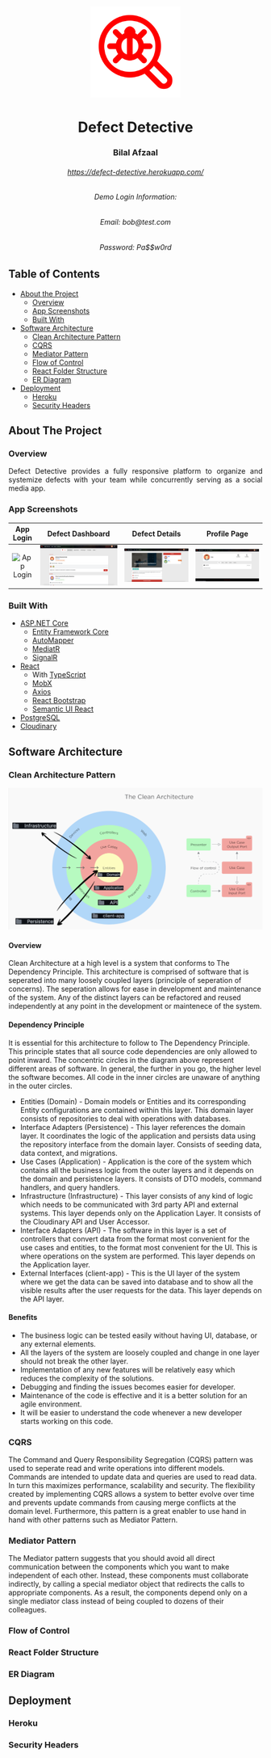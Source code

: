 <p align="center"> 
  <img src="client-app/public/assets/logo_red.png" alt="logo.png" width="180px" height="180px">
</p>

<h1 align="center"> Defect Detective</h1>
<h3 align="center"> Bilal Afzaal </h3>
<h6 align="center"><a href="https://defect-detective.herokuapp.com/">https://defect-detective.herokuapp.com/</a></h6>
<h6 align="center"> Demo Login Information: </h6>
<h6 align="center"> Email: bob@test.com </h6>
<h6 align="center"> Password: Pa$$w0rd </h6>

<!-- TABLE OF CONTENTS -->
## Table of Contents

* [About the Project](#about-the-project)
  * [Overview](#overview)
  * [App Screenshots](#app-screenshots)
  * [Built With](#built-with)
* [Software Architecture](#software-architecture)
  * [Clean Architecture Pattern](#clean-architecture-pattern)
  * [CQRS](#cqrs)
  * [Mediator Pattern](#mediator-pattern)
  * [Flow of Control](#flow-of-control)
  * [React Folder Structure](#react-folder-structure)
  * [ER Diagram](#er-diagram)
* [Deployment](#deployment)
  * [Heroku](#heroku)
  * [Security Headers](#security-headers)

<!-- ABOUT THE PROJECT -->
## About The Project

### Overview
<p align="justify"> 
   Defect Detective provides a fully responsive platform to organize and systemize defects with your team while concurrently serving as a social media app. 
</p>

### App Screenshots

App  Login         |  Defect Dashboard | Defect Details      |  Profile Page
:-------------------------:|:-------------------------:|:-------------------------:|:-------------------------:
<img src="READMEAssets/Home.png" title="App Login " width="100%"> |<img src="READMEAssets/Dashboard.png" title="Defect Dashboard" width="100%">|<img src="READMEAssets/Details.png" title="Defect Details" width="100%"> |<img src="READMEAssets/Profile.png" title="Profile Page" width="100%">

### Built With
- [ASP.NET Core](https://docs.microsoft.com/en-us/aspnet/core/?view=aspnetcore-5.0)
  - [Entity Framework Core](https://docs.microsoft.com/en-us/ef/core/)
  - [AutoMapper](https://automapper.org/)
  - [MediatR](https://github.com/jbogard/MediatR)
  - [SignalR](https://dotnet.microsoft.com/apps/aspnet/signalr)
- [React](https://reactjs.org/)
  - With [TypeScript](https://create-react-app.dev/docs/adding-typescript/)
  - [MobX](https://mobx.js.org/README.html)
  - [Axios](https://www.npmjs.com/package/axios)
  - [React Bootstrap](https://react-bootstrap.github.io/)
  - [Semantic UI React](https://react.semantic-ui.com/)
- [PostgreSQL](https://www.postgresql.org/)
- [Cloudinary](https://cloudinary.com/documentation)

<!-- SOFTWARE ARCHITECTURE -->
## Software Architecture

### Clean Architecture Pattern

<img src="READMEAssets/CleanArchitecture.png" alt="CleanArchitecture.png">

#### Overview
Clean Architecture at a high level is a system that conforms to The Dependency Principle. This architecture is comprised of software that is seperated into many loosely coupled layers (principle of seperation of concerns). The seperation allows for ease in development and maintenance of the system. Any of the distinct layers can be refactored and reused independently at any point in the development or maintenece of the system.

#### Dependency Principle
It is essential for this architecture to follow to The Dependency Principle. This principle states that all source code dependencies are only allowed to point inward. The concentric circles in the diagram above represent different areas of software. In general, the further in you go, the higher level the software becomes. All code in the inner circles are unaware of anything in the outer circles.
- Entities (Domain) - Domain models or Entities and its corresponding Entity configurations are contained within this layer. This domain layer consists of repositories to deal with operations with databases.
- Interface Adapters (Persistence) - This layer references the domain layer. It coordinates the logic of the application and persists data using the repository interface from the domain layer. Consists of seeding data, data context, and migrations.
- Use Cases (Application) - Application is the core of the system which contains all the business logic from the outer layers and it depends on the domain and persistence layers. It consists of DTO models, command handlers, and query handlers.
- Infrastructure (Infrastructure) - This layer consists of any kind of logic which needs to be communicated with 3rd party API and external systems. This layer depends only on the Application Layer. It consists of the Cloudinary API and User Accessor.
- Interface Adapters (API) - The software in this layer is a set of controllers that convert data from the format most convenient for the use cases and entities, to the format most convenient for the UI. This is where operations on the system are performed. This layer depends on the Application layer.
- External Interfaces (client-app) - This is the UI layer of the system where we get the data can be saved into database and to show all the visible results after the user requests for the data. This layer depends on the API layer.

#### Benefits
- The business logic can be tested easily without having UI, database, or any external elements.
- All the layers of the system are loosely coupled and change in one layer should not break the other layer.
- Implementation of any new features will be relatively easy which reduces the complexity of the solutions.
- Debugging and finding the issues becomes easier for developer.
- Maintenance of the code is effective and it is a better solution for an agile environment.
- It will be easier to understand the code whenever a new developer starts working on this code.

### CQRS

The Command and Query Responsibility Segregation (CQRS) pattern was used to seperate read and write operations into different models. Commands are intended to update data and queries are used to read data. In turn this maximizes performance, scalability and security. The flexibility created by implementing CQRS allows a system to better evolve over time and prevents update commands from causing merge conflicts at the domain level. Furthermore, this pattern is a great enabler to use hand in hand with other patterns such as Mediator Pattern.

### Mediator Pattern

The Mediator pattern suggests that you should avoid all direct communication between the components which you want to make independent of each other. Instead, these components must collaborate indirectly, by calling a special mediator object that redirects the calls to appropriate components. As a result, the components depend only on a single mediator class instead of being coupled to dozens of their colleagues.

### Flow of Control


### React Folder Structure

### ER Diagram

<!-- DEPLOYMENT -->
## Deployment

### Heroku

### Security Headers
